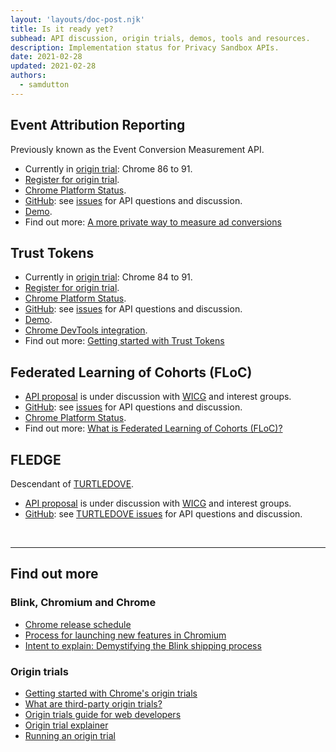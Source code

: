 ```yaml
---
layout: 'layouts/doc-post.njk'
title: Is it ready yet?
subhead: API discussion, origin trials, demos, tools and resources.
description: Implementation status for Privacy Sandbox APIs.
date: 2021-02-28
updated: 2021-02-28
authors:
  - samdutton
---
```


## Event Attribution Reporting
Previously known as the Event Conversion Measurement API.
* Currently in [origin trial](https://web.dev/origin-trials/): Chrome 86 to 91. 
* [Register for origin trial](https://developer.chrome.com/origintrials/#/view_trial/3411476717733150721).
* [Chrome Platform Status](https://www.chromestatus.com/features/6412002824028160).
* [GitHub](https://github.com/WICG/conversion-measurement-api/): see 
[issues](https://github.com/WICG/conversion-measurement-api/issues) for API questions and discussion.
* [Demo](https://goo.gle/demo-event-level-conversion-measurement-api).
* Find out more: [A more private way to measure ad conversions](https://web.dev/conversion-measurement)

## Trust Tokens
* Currently in [origin trial](https://web.dev/origin-trials/): Chrome 84 to 91. 
* [Register for origin trial](https://developer.chrome.com/origintrials/#/view_trial/2479231594867458049).
* [Chrome Platform Status](https://www.chromestatus.com/feature/5078049450098688).
* [GitHub](https://github.com/WICG/trust-token-api): see 
[issues](https://github.com/WICG/trust-token-api/issues) for API questions and discussion.
* [Demo](https://trust-token-demo.glitch.me/).
* [Chrome DevTools integration](https://developers.google.com/web/updates/2021/01/devtools?utm_source=devtools#trust-token).
* Find out more: [Getting started with Trust Tokens](https://web.dev/trust-tokens/)

## Federated Learning of Cohorts (FLoC)
* [API proposal](https://github.com/WICG/floc) is under discussion with 
[WICG](https://www.w3.org/community/wicg/) and interest groups.
* [GitHub](https://github.com/WICG/floc): see [issues](https://github.com/WICG/floc/issues) for 
API questions and discussion.
* [Chrome Platform Status](https://www.chromestatus.com/features/5710139774468096).
* Find out more: [What is Federated Learning of Cohorts (FLoC)?](https://web.dev/floc/)

## FLEDGE
Descendant of [TURTLEDOVE](https://github.com/WICG/turtledove).
* [API proposal](https://github.com/WICG/turtledove/blob/master/FLEDGE.md) is under discussion with 
[WICG](https://www.w3.org/community/wicg/) and interest groups.
* [GitHub](https://github.com/WICG/turtledove/blob/master/FLEDGE.md): see [TURTLEDOVE issues](https://github.com/WICG/turtledove/issues) for 
API questions and discussion.

<br>

___


## Find out more

### Blink, Chromium and Chrome

* [Chrome release schedule](https://www.chromestatus.com/features/schedule)
* [Process for launching new features in Chromium](https://www.chromium.org/blink/launching-features)
* [Intent to explain: Demystifying the Blink shipping process](https://www.youtube.com/watch?time_continue=291&v=y3EZx_b-7tk)

### Origin trials
* [Getting started with Chrome's origin trials](https://web.dev/origin-trials/)
* [What are third-party origin trials?](https://web.dev/third-party-origin-trials)
* [Origin trials guide for web developers](https://github.com/GoogleChrome/OriginTrials/blob/gh-pages/developer-guide.md)
* [Origin trial explainer](https://github.com/GoogleChrome/OriginTrials/blob/gh-pages/explainer.md)
* [Running an origin trial](https://www.chromium.org/blink/origin-trials/running-an-origin-trial)
